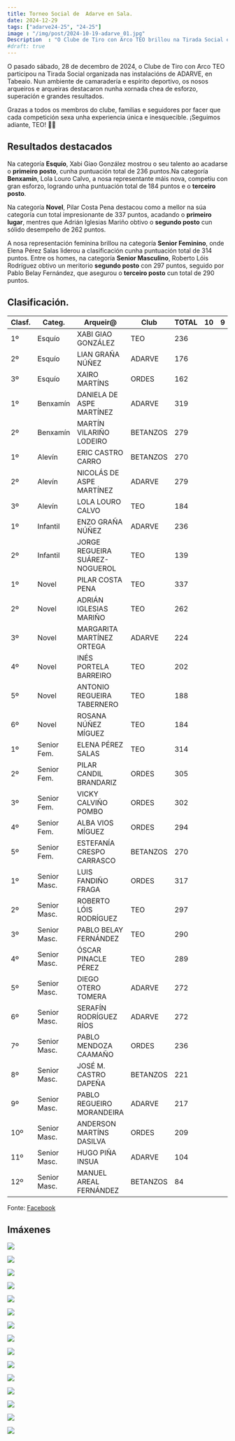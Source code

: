 ```yaml
---
title: Torneo Social de  Adarve en Sala.
date: 2024-12-29
tags: ["adarve24-25", "24-25"]
image : "/img/post/2024-10-19-adarve_01.jpg"
Description  : "O Clube de Tiro con Arco TEO brillou na Tirada Social en Tabeaio, organizada por ADARVE. Nunha xornada chea de esforzo e camaradería "
#draft: true 
---
```

O pasado sábado, 28 de decembro de 2024, o Clube de Tiro con Arco TEO participou na Tirada Social organizada nas instalacións de ADARVE, en Tabeaio. Nun ambiente de camaradería e espírito deportivo, os nosos arqueiros e arqueiras destacaron nunha xornada chea de esforzo, superación e grandes resultados.

Grazas a todos os membros do clube, familias e seguidores por facer que cada competición sexa unha experiencia única e inesquecible. ¡Seguimos adiante, TEO! 💙🏹

## Resultados destacados

Na categoría **Esquío**, Xabi Giao González mostrou o seu talento ao acadarse o **primeiro posto**, cunha puntuación total de 236 puntos.Na categoría **Benxamín**, Lola Louro Calvo, a nosa representante máis nova, competiu con gran esforzo, logrando unha puntuación total de 184 puntos e o **terceiro posto**.

Na categoría **Novel**, Pilar Costa Pena destacou como a mellor na súa categoría cun total impresionante de 337 puntos, acadando o **primeiro lugar**, mentres que Adrián Iglesias Mariño obtivo o **segundo posto** cun sólido desempeño de 262 puntos.

A nosa representación feminina brillou na categoría **Senior Feminino**, onde Elena Pérez Salas liderou a clasificación cunha puntuación total de 314 puntos. Entre os homes, na categoría **Senior Masculino**, Roberto Lóis Rodríguez obtivo un meritorio **segundo posto** con 297 puntos, seguido por Pablo Belay Fernández, que asegurou o **terceiro posto** cun total de 290 puntos.


## Clasificación.
| Clasf. | Categ.       | Arqueir@                       | Club     | TOTAL | 10 | 9 |
|--------|--------------|--------------------------------|----------|-------|----|---|
| 1º     | Esquío       | XABI GIAO GONZÁLEZ             | TEO      | 236   |    |   |
| 2º     | Esquío       | LIAN GRAÑA NÚÑEZ               | ADARVE   | 176   |    |   |
| 3º     | Esquío       | XAIRO MARTÍNS                  | ORDES    | 162   |    |   |
| 1º     | Benxamín     | DANIELA DE ASPE MARTÍNEZ       | ADARVE   | 319   |    |   |
| 2º     | Benxamín     | MARTÍN VILARIÑO LODEIRO        | BETANZOS | 279   |    |   |
| 1º     | Alevín       | ERIC CASTRO CARRO              | BETANZOS | 270   |    |   |
| 2º     | Alevín       | NICOLÁS DE ASPE MARTÍNEZ       | ADARVE   | 279   |    |   |
| 3º     | Alevín       | LOLA LOURO CALVO               | TEO      | 184   |    |   |
| 1º     | Infantil     | ENZO GRAÑA NÚÑEZ               | ADARVE   | 236   |    |   |
| 2º     | Infantil     | JORGE REGUEIRA SUÁREZ-NOGUEROL | TEO      | 139   |    |   |
| 1º     | Novel        | PILAR COSTA PENA               | TEO      | 337   |    |   |
| 2º     | Novel        | ADRIÁN IGLESIAS MARIÑO         | TEO      | 262   |    |   |
| 3º     | Novel        | MARGARITA MARTÍNEZ ORTEGA      | ADARVE   | 224   |    |   |
| 4º     | Novel        | INÉS PORTELA BARREIRO          | TEO      | 202   |    |   |
| 5º     | Novel        | ANTONIO REGUEIRA TABERNERO     | TEO      | 188   |    |   |
| 6º     | Novel        | ROSANA NÚÑEZ MÍGUEZ            | TEO      | 184   |    |   |
| 1º     | Senior Fem.  | ELENA PÉREZ SALAS              | TEO      | 314   |    |   |
| 2º     | Senior Fem.  | PILAR CANDIL BRANDARIZ         | ORDES    | 305   |    |   |
| 3º     | Senior Fem.  | VICKY CALVIÑO POMBO            | ORDES    | 302   |    |   |
| 4º     | Senior Fem.  | ALBA VIOS MÍGUEZ               | ORDES    | 294   |    |   |
| 5º     | Senior Fem.  | ESTEFANÍA CRESPO CARRASCO      | BETANZOS | 270   |    |   |
| 1º     | Senior Masc. | LUIS FANDIÑO FRAGA             | ORDES    | 317   |    |   |
| 2º     | Senior Masc. | ROBERTO LÓIS RODRÍGUEZ         | TEO      | 297   |    |   |
| 3º     | Senior Masc. | PABLO BELAY FERNÁNDEZ          | TEO      | 290   |    |   |
| 4º     | Senior Masc. | ÓSCAR PINACLE PÉREZ            | TEO      | 289   |    |   |
| 5º     | Senior Masc. | DIEGO OTERO TOMERA             | ADARVE   | 272   |    |   |
| 6º     | Senior Masc. | SERAFÍN RODRÍGUEZ RÍOS         | ADARVE   | 272   |    |   |
| 7º     | Senior Masc. | PABLO MENDOZA CAAMAÑO          | ORDES    | 236   |    |   |
| 8º     | Senior Masc. | JOSÉ M. CASTRO DAPEÑA          | BETANZOS | 221   |    |   |
| 9º     | Senior Masc. | PABLO REGUEIRO MORANDEIRA      | ADARVE   | 217   |    |   |
| 10º    | Senior Masc. | ANDERSON MARTÍNS DASILVA       | ORDES    | 209   |    |   |
| 11º    | Senior Masc. | HUGO PIÑA INSUA                | ADARVE   | 104   |    |   |
| 12º    | Senior Masc. | MANUEL AREAL FERNÁNDEZ         | BETANZOS | 84    |    |   |


Fonte: [Facebook](https://www.facebook.com/photo/?fbid=8655816407874908&set=a.112309355559032)
## Imáxenes

![](../2024-12-28-social-nadal-adarve/01.jpg)


![](../2024-12-28-social-nadal-adarve/02.jpg)

![](../2024-12-28-social-nadal-adarve/03.jpg)

![](../2024-12-28-social-nadal-adarve/04.jpg)

![](../2024-12-28-social-nadal-adarve/05.jpg)

![](../2024-12-28-social-nadal-adarve/06.jpg)

![](../2024-12-28-social-nadal-adarve/07.jpg)

![](../2024-12-28-social-nadal-adarve/08.jpg)

![](../2024-12-28-social-nadal-adarve/09.jpg)

![](../2024-12-28-social-nadal-adarve/10.jpg)

![](../2024-12-28-social-nadal-adarve/11.jpg)

![](../2024-12-28-social-nadal-adarve/12.jpg)

![](../2024-12-28-social-nadal-adarve/13.jpg)

![](../2024-12-28-social-nadal-adarve/14.jpg)

![](../2024-12-28-social-nadal-adarve/15.jpg)